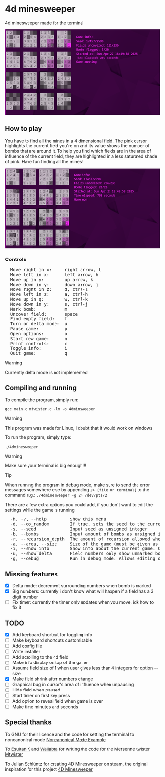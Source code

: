 # 4d minesweeper

4d minesweeper made for the terminal

![A screenshot of a game of 4d minesweeper](screenshot1.png)

## How to play

You have to find all the mines in a 4 dimensional field. The pink cursor highlights the current field you're on and its value shows the number of bombs that are around it. To help you find which fields are in the area of influence of the current field, they are highlighted in a less saturated shade of pink. Have fun finding all the mines!

![A screenshot of a finished game](screenshot2.png)

### Controls

<pre>
  Move right in x:     right arrow, l
  Move left in x:      left arrow, h
  Move up in y:        up arrow, k
  Move down in y:      down arrow, j
  Move right in z:     d, ctrl-l
  Move left in z:      a, ctrl-h
  Move up in q:        w, ctrl-k
  Move down in y:      s, ctrl-j
  Mark bomb:           m
  Uncover field:       space
  Find empty field:    f
  Turn on delta mode:  u
  Pause game:          p
  Open options:        o
  Start new game:      n
  Print controls:      c
  Toggle info:         i
  Quit game:           q
</pre>

> [!WARNING]
> Currently delta mode is not implemented

## Compiling and running

To compile the program, simply run:

```
gcc main.c mtwister.c -lm -o 4dminsweeper
```

> [!WARNING]
> This program was made for Linux, i doubt that it would work on windows

To run the program, simply type:

```
./4dminesweeper
```

> [!WARNING]
> Make sure your terminal is big enough!!!

> [!TIP]
> When running the program in debug mode, make sure to send the error messages somewhere else by appending `2> [file or terminal]` to the command e.g.: `./4dminesweeper -g 2> /dev/pts/2`

There are a few extra options you could add, if you don't want to edit the settings while the game is running

<pre>
  -h, -?, --help         Show this menu
  -d, --do_random        If true, sets the seed to the current time
  -s, --seed             Input seed as unsigned integer
  -b, --bombs            Input amount of bombs as unsigned integer
  -r, --recursion_depth  The amount of recursion allowed when uncovering fields
  -a, --area, --size     Size of the game (must be given as a comma separated list of unsigned integers e.g.: 4, 4, 4, 4)
  -i, --show_info        Show info about the current game. Can be set to true or false
  -u, --show_delta       Field numbers only show unmarked bombs instead of total. Can be set to true or false
  -g, --debug            Run in debug mode. Allows editing of field contents
</pre>

## Missing features

- [x] Delta mode: decrement surrounding numbers when bomb is marked
- [x] Big numbers: currently i don't know what will happen if a field has a 3 digit number
- [ ] Fix timer: currently the timer only updates when you move, idk how to fix it

## TODO

- [x] Add keyboard shortcut for toggling info
- [ ] Make keyboard shortcuts customisable
- [ ] Add config file
- [ ] Write installer
- [ ] Add scrolling to the 4d field
- [ ] Make info display on top of the game
- [ ] Assume field size of 1 when user gives less than 4 integers for option --size
- [x] Make field shrink after numbers change
- [ ] Graphical bug in cursor's area of influence when unpausing
- [ ] Hide field when paused
- [ ] Start timer on first key press
- [ ] Add option to reveal field when game is over
- [ ] Make time minutes and seconds

## Special thanks

To GNU for their licence and the code for setting the terminal to noncanonical mode
[Noncanonical Mode Example](https://www.gnu.org/software/libc/manual/html_node/Noncanon-Example.html)

To [EsultaniK](https://github.com/ESultanik) and [Wallabra](https://github.com/wallabra) for writing the code for the Mersenne twister
[Mtwister](https://github.com/ESultanik/mtwister)

To Julian Schlüntz for creating 4D Minesweeper on steam, the original inspiration for this project
[4D Minesweeper](https://store.steampowered.com/app/787980/4D_Minesweeper/)
